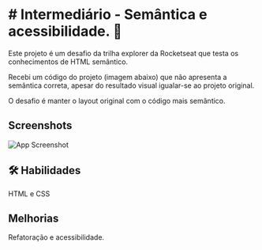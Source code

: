 # # Intermediário - Semântica e acessibilidade. 💜

Este projeto é um desafio da trilha explorer da Rocketseat 
que testa os conhecimentos de HTML semântico.

Recebi um código do projeto (imagem abaixo) que não 
apresenta a semântica correta, apesar do resultado visual
igualar-se ao projeto original.

O desafio é manter o layout original com o código mais 
semântico.


## Screenshots

![App Screenshot](https://efficient-sloth-d85.notion.site/image/https%3A%2F%2Fs3-us-west-2.amazonaws.com%2Fsecure.notion-static.com%2F18418cdb-7004-4d0b-a599-5cfac4c1ef22%2FUntitled.png?table=block&id=639ff5ff-afef-4964-a0b6-5845bce6a196&spaceId=08f749ff-d06d-49a8-a488-9846e081b224&width=2000&userId=&cache=v2)


## 🛠 Habilidades
HTML e CSS


## Melhorias
Refatoração e acessibilidade.


